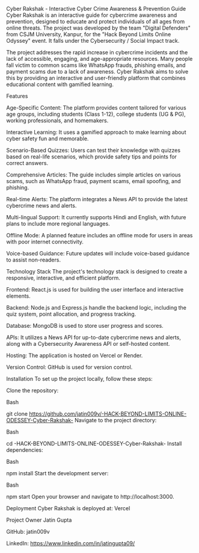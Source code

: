 Cyber Rakshak - Interactive Cyber Crime Awareness & Prevention Guide
Cyber Rakshak is an interactive guide for cybercrime awareness and prevention, designed to educate and protect individuals of all ages from online threats. The project was developed by the team "Digital Defenders" from CSJM University, Kanpur, for the "Hack Beyond Limits Online Odyssey" event. It falls under the Cybersecurity / Social Impact track.





The project addresses the rapid increase in cybercrime incidents and the lack of accessible, engaging, and age-appropriate resources. Many people fall victim to common scams like WhatsApp frauds, phishing emails, and payment scams due to a lack of awareness. Cyber Rakshak aims to solve this by providing an interactive and user-friendly platform that combines educational content with gamified learning.





Features

Age-Specific Content: The platform provides content tailored for various age groups, including students (Class 1-12), college students (UG & PG), working professionals, and homemakers.



Interactive Learning: It uses a gamified approach to make learning about cyber safety fun and memorable.



Scenario-Based Quizzes: Users can test their knowledge with quizzes based on real-life scenarios, which provide safety tips and points for correct answers.


Comprehensive Articles: The guide includes simple articles on various scams, such as WhatsApp fraud, payment scams, email spoofing, and phishing.


Real-time Alerts: The platform integrates a News API to provide the latest cybercrime news and alerts.



Multi-lingual Support: It currently supports Hindi and English, with future plans to include more regional languages.


Offline Mode: A planned feature includes an offline mode for users in areas with poor internet connectivity.


Voice-based Guidance: Future updates will include voice-based guidance to assist non-readers.

Technology Stack
The project's technology stack is designed to create a responsive, interactive, and efficient platform.



Frontend: React.js is used for building the user interface and interactive elements.


Backend: Node.js and Express.js handle the backend logic, including the quiz system, point allocation, and progress tracking.



Database: MongoDB is used to store user progress and scores.


APIs: It utilizes a News API for up-to-date cybercrime news and alerts, along with a Cybersecurity Awareness API or self-hosted content.



Hosting: The application is hosted on Vercel or Render.


Version Control: GitHub is used for version control.

Installation
To set up the project locally, follow these steps:

Clone the repository:

Bash

git clone https://github.com/jatin009v/-HACK-BEYOND-LIMITS-ONLINE-ODESSEY-Cyber-Rakshak-
Navigate to the project directory:

Bash

cd -HACK-BEYOND-LIMITS-ONLINE-ODESSEY-Cyber-Rakshak-
Install dependencies:

Bash

npm install
Start the development server:

Bash

npm start
Open your browser and navigate to http://localhost:3000.

Deployment
Cyber Rakshak is deployed at: Vercel

Project Owner
Jatin Gupta

GitHub: jatin009v


LinkedIn: https://www.linkedin.com/in/jatingupta09/
